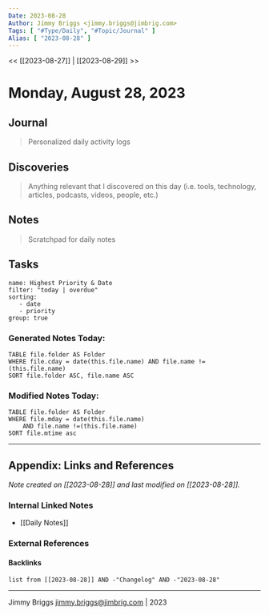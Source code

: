 ```yaml
---
Date: 2023-08-28
Author: Jimmy Briggs <jimmy.briggs@jimbrig.com>
Tags: [ "#Type/Daily", "#Topic/Journal" ]
Alias: [ "2023-08-28" ]
---
```


<< [[2023-08-27]] | [[2023-08-29]] >>

# Monday, August 28, 2023

## Journal

> Personalized daily activity logs

## Discoveries

> Anything relevant that I discovered on this day (i.e. tools, technology, articles, podcasts, videos, people, etc.)

## Notes

> Scratchpad for daily notes

## Tasks

```todoist
name: Highest Priority & Date
filter: "today | overdue"
sorting: 
   - date
   - priority
group: true
```


### Generated Notes Today:

```dataview
TABLE file.folder AS Folder 
WHERE file.cday = date(this.file.name) AND file.name !=(this.file.name) 
SORT file.folder ASC, file.name ASC
```

### Modified Notes Today:

```dataview
TABLE file.folder AS Folder
WHERE file.mday = date(this.file.name) 
	AND file.name !=(this.file.name)
SORT file.mtime asc
```

***

## Appendix: Links and References

*Note created on [[2023-08-28]] and last modified on [[2023-08-28]].*

### Internal Linked Notes

- [[Daily Notes]]

### External References

#### Backlinks

```dataview
list from [[2023-08-28]] AND -"Changelog" AND -"2023-08-28"
```


***

Jimmy Briggs <jimmy.briggs@jimbrig.com> | 2023